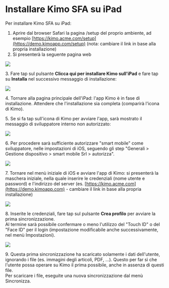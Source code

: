 # Installare Kimo SFA su iPad

Per installare Kimo SFA su iPad:

1. Aprire dal browser Safari la pagina /setup del proprio ambiente, ad esempio  [https://kimo.acme.com/setup](https://demo.kimoapp.com/setup) (nota: cambiare il link in base alla propria installazione)
2. Si presenterà la seguente pagina web&#x20;

![](../.gitbook/assets/sfadownload.png)

3\. Fare tap sul pulsante **Clicca qui per installare Kimo sull'iPad** e fare tap su **Installa** nel successivo messaggio di installazione:

![](<../.gitbook/assets/image (30).png>)

4\.  Tornare alla pagina principale dell'iPad: l'app Kimo è in fase di installazione. Attendere che l'installazione sia completa (comparirà l'icona di Kimo).&#x20;

5\.  Se si fa tap sull'icona di Kimo per avviare l'app, sarà mostrato il messaggio di sviluppatore interno non autorizzato:

![](<../.gitbook/assets/image (19).png>)

6\. Per procedere sarà sufficiente autorizzare "smart mobile" come sviluppatore, nelle impostazioni di iOS, seguendo gli step "Generali > Gestione dispositivo > smart mobile Srl > autorizza".

![](<../.gitbook/assets/image (7).png>)

7\.  Tornare nel menù iniziale di iOS e avviare l'app di Kimo: si presenterà la maschera iniziale, nella quale inserire le credenziali (nome utente e password) e l'indirizzo del server (es. [https://kimo.acme.com](https://demo.kimoapp.com)  - cambiare il link in base alla propria installazione)

![](<../.gitbook/assets/image (35).png>)

8\.  Inserite le credenziali, fare tap sul pulsante **Crea profilo** per avviare la prima sincronizzazione.\
Al termine sarà possibile confermare o meno l'utilizzo del "Touch ID" o del "Face ID" per il login (impostazione modificabile anche successivamente, nel menù Impostazioni).

![](<../.gitbook/assets/image (10).png>)

9\. Questa prima sincronizzazione ha scaricato solamente i dati dell'utente, ignorando i file (es. immagini degli articoli, PDF, ...). Questo per far sì che l'utente possa operare su Kimo il prima possibile, anche in assenza di questi file.\
Per scaricare i file, eseguite una nuova sincronizzazione dal menù Sincronizza.

